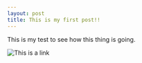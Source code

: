```yaml
---
layout: post
title: This is my first post!!
---
```


This is my test to see how this thing is going.

![This is a link](www.google.ba)